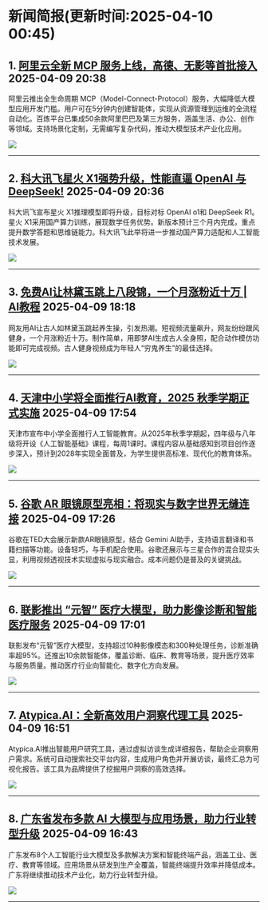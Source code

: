 # 新闻简报(更新时间:2025-04-10 00:45)

## 1. [阿里云全新 MCP 服务上线，高德、无影等首批接入](https://www.aibase.com/zh/news/16980)   2025-04-09 20:38

阿里云推出全生命周期 MCP（Model-Connect-Protocol）服务，大幅降低大模型应用开发门槛。用户可在5分钟内创建智能体，实现从资源管理到运维的全流程自动化。百炼平台已集成50余款阿里巴巴及第三方服务，涵盖生活、办公、创作等领域。支持场景化定制，无需编写复杂代码，推动大模型技术产业化应用。

![](https://upload.chinaz.com/2025/0409/6387982785798553062098385.png)

---

## 2. [科大讯飞星火 X1强势升级，性能直逼 OpenAI 与 DeepSeek!](https://www.aibase.com/zh/news/16979)   2025-04-09 20:36

科大讯飞宣布星火 X1推理模型即将升级，目标对标 OpenAI o1和 DeepSeek R1。星火 X1采用国产算力训练，展现数学任务优势。新版本预计三个月内完成，重点提升数学答题和思维链能力。科大讯飞此举将进一步推动国产算力适配和人工智能技术发展。

![](https://upload.chinaz.com/2025/0409/6387982777049014294472343.png)

---

## 3. [免费AI让林黛玉跳上八段锦，一个月涨粉近十万 | AI教程](https://www.jiqizhixin.com/articles/2025-04-09-12)   2025-04-09 18:18

网友用AI让古人如林黛玉跳起养生操，引发热潮。短视频流量飙升，网友纷纷跟风健身，一个月涨粉近十万。制作简单，用即梦AI生成古人全身照，配合动作模仿功能即可完成视频。古人健身视频成为年轻人“穷鬼养生”的最佳选择。

![](https://image.jiqizhixin.com/uploads/editor/971154d9-bf21-4379-80c8-1ab681d49781/640.png)

---

## 4. [天津中小学将全面推行AI教育，2025 秋季学期正式实施](https://www.aibase.com/zh/news/16978)   2025-04-09 17:54

天津市宣布中小学全面推行人工智能教育。从2025年秋季学期起，四年级与八年级将开设《人工智能基础》课程，每周1课时。课程内容从基础感知到项目创作逐步深入，预计到2028年实现全面普及，为学生提供高标准、现代化的教育体系。

![](https://pic.chinaz.com/picmap/202407170959149098_1.jpg)

---

## 5. [谷歌 AR 眼镜原型亮相：将现实与数字世界无缝连接](https://www.aibase.com/zh/news/16977)   2025-04-09 17:26

谷歌在TED大会展示新款AR眼镜原型，结合 Gemini AI助手，支持语言翻译和书籍扫描等功能。设备轻巧，与手机配合使用。谷歌还展示与三星合作的混合现实头显，利用视频透视技术实现虚拟与现实融合。成本问题仍是普及的关键挑战。

![](https://pic.chinaz.com/picmap/202304031607261764_0.jpg)

---

## 6. [联影推出 “元智” 医疗大模型，助力影像诊断和智能医疗服务](https://www.aibase.com/zh/news/16976)   2025-04-09 17:01

联影发布“元智”医疗大模型，支持超过10种影像模态和300种处理任务，诊断准确率超95%。还推出10余款智能体，覆盖诊断、临床、教育等场景，提升医疗效率与服务质量。推动医疗行业向智能化、数字化方向发展。

![](https://pic.chinaz.com/picmap/202307181418295015_2.jpg)

---

## 7. [Atypica.AI：全新高效用户洞察代理工具](https://www.aibase.com/zh/news/16975)   2025-04-09 16:51

Atypica.AI推出智能用户研究工具，通过虚拟访谈生成详细报告，帮助企业洞察用户需求。系统可自动搜索社交平台内容，生成用户角色并开展访谈，最终汇总为可视化报告。该工具为品牌提供了挖掘用户洞察的高效选择。

![](https://upload.chinaz.com/2025/0409/6387981423445348315765328.png)

---

## 8. [广东省发布多款 AI 大模型与应用场景，助力行业转型升级](https://www.aibase.com/zh/news/16974)   2025-04-09 16:43

广东发布8个人工智能行业大模型及多款解决方案和智能终端产品，涵盖工业、医疗、教育等领域。应用场景从研发到生产全覆盖，智能终端提升效率并降低成本。广东将继续推动技术产业化，助力行业转型升级。

![](https://pic.chinaz.com/picmap/202305091556155027_7.jpg)

---